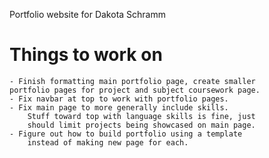 Portfolio website for Dakota Schramm

# Things to work on
    - Finish formatting main portfolio page, create smaller
    portfolio pages for project and subject coursework page.
    - Fix navbar at top to work with portfolio pages.
    - Fix main page to more generally include skills.
        Stuff toward top with language skills is fine, just
        should limit projects being showcased on main page.
    - Figure out how to build portfolio using a template
        instead of making new page for each.